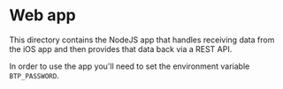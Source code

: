 # Web app

This directory contains the NodeJS app that handles receiving data from the iOS app and then provides that data back via a REST API.

In order to use the app you'll need to set the environment variable `BTP_PASSWORD`.
